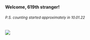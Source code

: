 #### Welcome, 619th stranger!

###### <sup>P.S. counting started approximately in 10.01.22</sup>

<img src="https://kraftwerk28.pp.ua/vcnt.png"></img>
